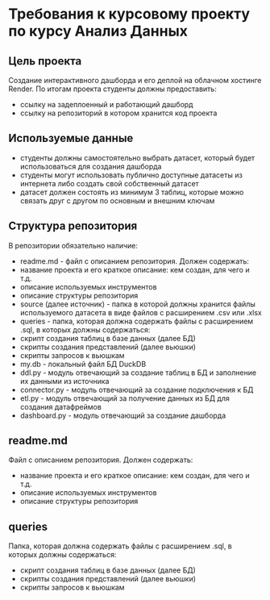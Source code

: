 # Требования к курсовому проекту по курсу Анализ Данных

## Цель проекта
Создание интерактивного дашборда и его деплой на облачном хостинге Render. По итогам проекта студенты должны предоставить:
- ссылку на задеплоенный и работающий дашборд
- ссылку на репозиторий в котором хранится код проекта

## Используемые данные
- студенты должны самостоятельно выбрать датасет, который будет использоваться для создания дашборда
- студенты могут использовать публично доступные датасеты из интернета либо создать свой собственный датасет
- датасет должен состоять из минимум 3 таблиц, которые можно связать друг с другом по основным и внешним ключам


## Структура репозитория
В репозитории обязательно наличие:
- readme.md - файл с описанием репозитория. Должен содержать:
- название проекта и его краткое описание: кем создан, для чего и т.д.
- описание используемых инструментов
- описание структуры репозитория
- source (далее источник) - папка в которой должны хранится файлы используемого датасета в виде файлов с расширением .csv или .xlsx
- queries - папка, которая должна содержать файлы с расширением .sql, в которых должны содержаться:
- скрипт создания таблиц в базе данных (далее БД)
- скрипты создания представлений (далее вьюшки)
- скрипты запросов к вьюшкам
- my.db - локальный файл БД DuckDB
- ddl.py - модуль отвечающий за создание таблиц в БД и заполнение их данными из источника
- connector.py - модуль отвечающий за создание подключения к БД
- etl.py - модуль отвечающий за получение данных из БД для создания датафреймов
- dashboard.py - модуль отвечающий за создание дашборда


## readme.md
Файл с описанием репозитория. Должен содержать:
- название проекта и его краткое описание: кем создан, для чего и т.д.
- описание используемых инструментов
- описание структуры репозитория


## queries

Папка, которая должна содержать файлы с расширением .sql, в которых должны содержаться:
- скрипт создания таблиц в базе данных (далее БД)
- скрипты создания представлений (далее вьюшки)
- скрипты запросов к вьюшкам